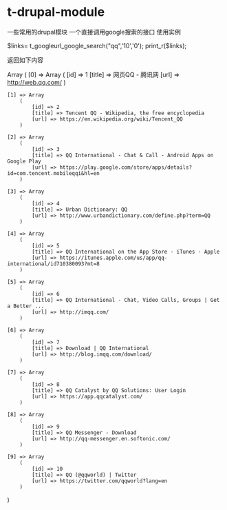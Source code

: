 # t-drupal-module
一些常用的drupal模块 
一个直接调用google搜索的接口
使用实例


$links=    t_googleurl_google_search("qq",'10','0');
print_r($links);



返回如下内容


Array
(
    [0] => Array
        (
            [id] => 1
            [title] => 网页QQ - 腾讯网
            [url] => http://web.qq.com/
        )

    [1] => Array
        (
            [id] => 2
            [title] => Tencent QQ - Wikipedia, the free encyclopedia
            [url] => https://en.wikipedia.org/wiki/Tencent_QQ
        )

    [2] => Array
        (
            [id] => 3
            [title] => QQ International - Chat & Call - Android Apps on Google Play
            [url] => https://play.google.com/store/apps/details?id=com.tencent.mobileqqi&hl=en
        )

    [3] => Array
        (
            [id] => 4
            [title] => Urban Dictionary: QQ
            [url] => http://www.urbandictionary.com/define.php?term=QQ
        )

    [4] => Array
        (
            [id] => 5
            [title] => QQ International on the App Store - iTunes - Apple
            [url] => https://itunes.apple.com/us/app/qq-international/id710380093?mt=8
        )

    [5] => Array
        (
            [id] => 6
            [title] => QQ International - Chat, Video Calls, Groups | Get a Better ...
            [url] => http://imqq.com/
        )

    [6] => Array
        (
            [id] => 7
            [title] => Download | QQ International
            [url] => http://blog.imqq.com/download/
        )

    [7] => Array
        (
            [id] => 8
            [title] => QQ Catalyst by QQ Solutions: User Login
            [url] => https://app.qqcatalyst.com/
        )

    [8] => Array
        (
            [id] => 9
            [title] => QQ Messenger - Download
            [url] => http://qq-messenger.en.softonic.com/
        )

    [9] => Array
        (
            [id] => 10
            [title] => QQ (@qqworld) | Twitter
            [url] => https://twitter.com/qqworld?lang=en
        )

)

